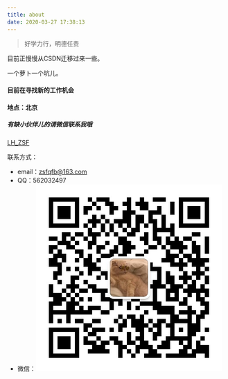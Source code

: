 ```yaml
---
title: about
date: 2020-03-27 17:38:13
---
```


> 好学力行，明德任责

目前正慢慢从CSDN迁移过来一些。

一个萝卜一个坑儿。

#### **目前在寻找新的工作机会**
#### **地点：北京**
##### **有缺小伙伴儿的请微信联系我哦**
[LH_ZSF](https://blog.csdn.net/lunhui1994_)

联系方式：
 - email：zsfqfb@163.com
 - QQ：562032497 
 - 微信：![二维码](../img/fav2wm.jpg)